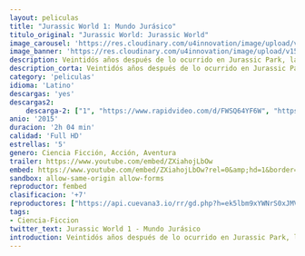 ```yaml
---
layout: peliculas
title: "Jurassic World 1: Mundo Jurásico"
titulo_original: "Jurassic World: Jurassic World"
image_carousel: 'https://res.cloudinary.com/u4innovation/image/upload/v1560736044/jurassic-poster-min_juajrw.jpg'
image_banner: 'https://res.cloudinary.com/u4innovation/image/upload/v1560736048/jurassic1-banner-min_ljvobj.jpg'
description: Veintidós años después de lo ocurrido en Jurassic Park, la isla Nublar ha sido transformada en un parque temático, Jurassic Wold, con versiones domesticadas de algunos de los dinosaurios más conocidos. Cuando todo parece ir a la perfección y ser el negocio del siglo, un nuevo dinosaurio de especie todavía desconocida y que es mucho más inteligente de lo que se pensaba, comienza a causar estragos entre los visitantes del Parque.
description_corta: Veintidós años después de lo ocurrido en Jurassic Park, la isla Nublar ha sido transformada en un parque temático, Jurassic Wold, con versiones domesticadas de algunos de los dinosaurios más conocidos. Cuando todo parece ir a la perfección y ser el negocio del..
category: 'peliculas'
idioma: 'Latino'
descargas: 'yes'
descargas2:
    descarga-2: ["1", "https://www.rapidvideo.com/d/FWSQ64YF6W", "https://www.google.com/s2/favicons?domain=www.rapidvideo.com","RapidVideo","https://res.cloudinary.com/imbriitneysam/image/upload/v1541473684/mexico.png", "Latino", "Full HD"]
anio: '2015'
duracion: '2h 04 min'
calidad: 'Full HD'
estrellas: '5'
genero: Ciencia Ficción, Acción, Aventura
trailer: https://www.youtube.com/embed/ZXiahojLbOw
embed: https://www.youtube.com/embed/ZXiahojLbOw?rel=0&amp;hd=1&border=0&wmode=opaque&enablejsapi=1&modestbranding=1&controls=1&showinfo=1
sandbox: allow-same-origin allow-forms
reproductor: fembed
clasificacion: '+7'
reproductores: ["https://api.cuevana3.io/rr/gd.php?h=ek5lbm9xYWNrS0xJMVp5b21KREk0dFBLbjVkaHhkRGdrOG1jbnBpUnhhS1Z1YXlUcWR1eXdiekthSmhqMTh5OGw3Q1hlcXVueWQzU21ZU1dhTkc3M3ErU3FadVkyUT09"]
tags:
- Ciencia-Ficcion
twitter_text: Jurassic World 1 - Mundo Jurásico
introduction: Veintidós años después de lo ocurrido en Jurassic Park, la isla Nublar ha sido transformada en un parque temático, Jurassic Wold, con versiones domesticadas de algunos de los dinosaurios más conocidos. Cuando todo parece ir a la perfección y ser el negocio del..
---
```












